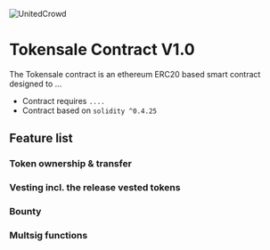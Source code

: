 ![UnitedCrowd](https://staging.unitedcrowd.com/github/uc-Logos-gr-l.jpg)
# Tokensale Contract V1.0
The Tokensale contract is an ethereum ERC20 based smart contract designed to ...
- Contract requires `....`
- Contract based on `solidity ^0.4.25`

## Feature list
### Token ownership & transfer
### Vesting incl. the release vested tokens
### Bounty
### Multsig functions
